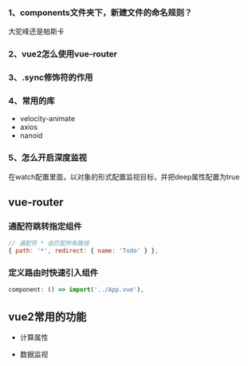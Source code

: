 ### 1、components文件夹下，新建文件的命名规则？

大驼峰还是帕斯卡

### 2、vue2怎么使用vue-router



### 3、.sync修饰符的作用

### 4、常用的库

- velocity-animate
- axios
- nanoid

### 5、怎么开启深度监视

在watch配置里面，以对象的形式配置监视目标，并把deep属性配置为true

## vue-router

### 通配符跳转指定组件

```javascript
// 通配符 * 会匹配所有路径
{ path: '*', redirect: { name: 'Todo' } },
```

### 定义路由时快速引入组件

```JavaScript
component: () => import('../App.vue'),
```

## vue2常用的功能

- 计算属性

- 数据监视
